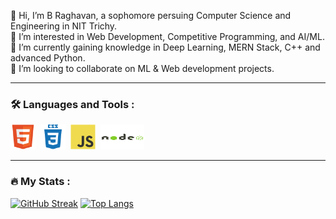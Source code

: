 👋 Hi, I’m B Raghavan, a sophomore persuing Computer Science and Engineering in NIT Trichy.
</br>👀 I’m interested in Web Development, Competitive Programming, and AI/ML.
</br>🌱 I’m currently gaining knowledge in Deep Learning, MERN Stack, C++ and advanced Python.
</br>💞️ I’m looking to collaborate on ML & Web development projects.

---

### :hammer_and_wrench: Languages and Tools :
<img src="https://github.com/devicons/devicon/blob/master/icons/html5/html5-original.svg" title="HTML5" alt="HTML" width="40" height="40"/>&nbsp;
<img src="https://github.com/devicons/devicon/blob/master/icons/css3/css3-plain-wordmark.svg"  title="CSS3" alt="CSS" width="40" height="40"/>&nbsp;
<img src="https://github.com/devicons/devicon/blob/master/icons/javascript/javascript-original.svg" title="JavaScript" alt="JavaScript" width="40" height="40"/>&nbsp;
<img src="https://github.com/devicons/devicon/blob/master/icons/nodejs/nodejs-original-wordmark.svg" title="NodeJS" alt="NodeJS" width="70" height="40"/>&nbsp;

---

### :fire: My Stats :
[![GitHub Streak](http://github-readme-streak-stats.herokuapp.com?user=DarkCoder999&theme=dark&background=000000)](https://git.io/streak-stats)
[![Top Langs](https://github-readme-stats.vercel.app/api/top-langs/?username=DarkCoder999&layout=compact&theme=vision-friendly-dark)](https://github.com/anuraghazra/github-readme-stats)
